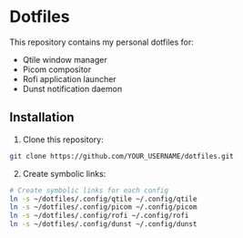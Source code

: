 # Dotfiles

This repository contains my personal dotfiles for:
- Qtile window manager
- Picom compositor
- Rofi application launcher
- Dunst notification daemon

## Installation

1. Clone this repository:
```bash
git clone https://github.com/YOUR_USERNAME/dotfiles.git
```

2. Create symbolic links:
```bash
# Create symbolic links for each config
ln -s ~/dotfiles/.config/qtile ~/.config/qtile
ln -s ~/dotfiles/.config/picom ~/.config/picom
ln -s ~/dotfiles/.config/rofi ~/.config/rofi
ln -s ~/dotfiles/.config/dunst ~/.config/dunst
```
